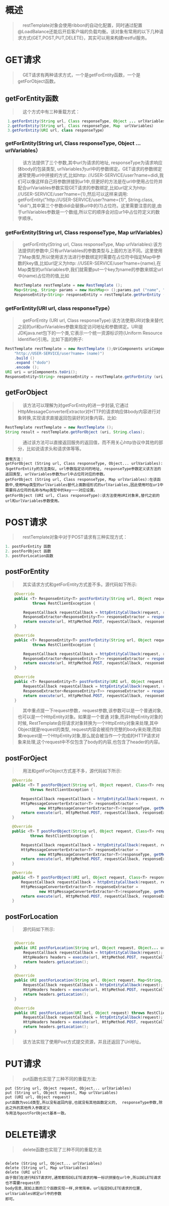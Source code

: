 # 概述

> &nbsp;&nbsp;&nbsp;&nbsp;restTemplate对象会使用ribbon的自动化配置，同时通过配置@LoadBalance还能后开启客户端的负载均衡。该对象有常用的以下几种请求方式(GET,POST,PUT,DELETE)，其实可以用来构建restful服务。

# GET请求

> &nbsp;&nbsp;&nbsp;&nbsp;GET请求有两种请求方式，一个是getForEntity函数，一个是getForObject函数。


## getForEntity函数

> &nbsp;&nbsp;&nbsp;&nbsp;这个方式中有三种重载方式： 

```java
 1.getForEntity(String url, Class responseType, Object ... urlVariables）
 2.getForEntity(String url, Class responseType, Map  urlVariables）
 3.getForEntity(URI url, class responseType）
```

### getForEntity(String url, Class responseType, Object ... urlVariables）

> &nbsp;&nbsp;&nbsp;&nbsp;该方法提供了三个参数,其中url为请求的地址, responseType为请求响应体body的包装类型, urlVariables为url中的参数绑定。GET请求的参数绑定通常使用url中拼接的方式,比如http: //USER-SERVICE/user?name=didi,我们可以像这样自己将参数拼接到ur1中,但更好的方法是在url中使用占位符并配合urlVariables参数实现GET请求的参数绑定,比如url定义为http: //USER-SERVICE/user?name={1},然后可以这样来调用: getForEntity("http://USER-SERVICE/user?name={1)", String.class, "didi"),其中第三个参数didi会替换url中的(1}占位符。这里需要注意的是,由于urlVariables参数是一个数组,所以它的顺序会对应ur1中占位符定义的数字顺序。

### getForEntity(String url, Class responseType, Map  urlVariables）

> &nbsp;&nbsp;&nbsp;&nbsp;getForEntity(String url, Class responseType, Map urlVariables):该方法提供的参数中,只有urlVariables的参数类型与上面的方法不同。这里使用了Map类型,所以使用该方法进行参数绑定时需要在占位符中指定Map中参数的key值,比如url定义为http: //USER-SERVICE/user?name={name},在Map类型的urlVariables中,我们就需要put一个key为name的参数来绑定url中{name)占位符的值,比如

```java
	RestTemplate restTemplate = new RestTemplate ();
	Map<String, String> params = new HashMap<> ();params.put ("name", "dada");
	ResponseEntity<String> responseEntity = restTemplate.getForEntity ("http://USER-SERVICE/user?name= (name)", String.class, params);

```

### getForEntity(URI url, class responseType）

> &nbsp;&nbsp;&nbsp;&nbsp;getForEntity (URI url, Class responseType):该方法使用URI对象来替代之前的url和urlVariables参数来指定访问地址和参数绑定。URI是JDKjava.net包下的一个类,它表示一个统一资源标识符(Uniform Resource Identifier)引用。比如下面的例子:

```java
RestTemplate restTemplate = new RestTemplate ();UriComponents uriComponents = UriComponentsBuilder.fromUristring(
	"http://USER-SERVICE/user?name= (name)")
	.build ()
	.expand ("dodo")
	.encode ();
URI uri = uriComponents.toUri();
ResponseEntity<String> responseEntity = restTemplate.getForEntity (uri,String.class).getBody ();
```

## getForObject

> &nbsp;&nbsp;&nbsp;&nbsp;该方法可以理解为对getForEntity的进一步封装,它通过HttpMessageConverterExtractor对HTTP的请求响应体body内容进行对象转换,实现请求直接返回包装好的对象内容。比如:

```java
RestTemplate restTemplate = new RestTemplate ();
String result = restTemplate.getForObject (uri, String.class);
```

>&nbsp;&nbsp;&nbsp;&nbsp;通过该方法可以直接返回服务的返回值，而不用关心http协议中其他的部分，比如说请求头和请求体等等。  

```text
重载方法：
getForObject (String url, Class responseType, Object... urlVariables):与getForEntity的方法类似, url参数指定访问的地址, responseType参数定义该方法的返回类型, urlVariables参数为url中占位符对应的参数。
getForObject (String url, Class responseType, Map urlVariables):在该函数中,使用Map类型的urlVariables替代上面数组形式的urlVariables,因此使用时在ur1中需要将占位符的名称与Map类型中的key一一对应设置。
getForObject (URI url, Class responseType):该方法使用URI对象来,替代之前的url和urlVariables参数使用。
```

# POST请求

>  &nbsp;&nbsp;&nbsp;&nbsp;restTemplate对象中对于POST请求有三种实现方式：

```java
1. postForEntity 函数
2. postForObject 函数
3. postForLocation函数
```


## postForEntity 

>&nbsp;&nbsp;&nbsp;&nbsp;其实请求方式和getForEntity方式差不多。源代码如下所示:

```java
	@Override
	public <T> ResponseEntity<T> postForEntity(String url, Object request, Class<T> responseType, Object... uriVariables)
			throws RestClientException {

		RequestCallback requestCallback = httpEntityCallback(request, responseType);
		ResponseExtractor<ResponseEntity<T>> responseExtractor = responseEntityExtractor(responseType);
		return execute(url, HttpMethod.POST, requestCallback, responseExtractor, uriVariables);
	}

	@Override
	public <T> ResponseEntity<T> postForEntity(String url, Object request, Class<T> responseType, Map<String, ?> uriVariables)
			throws RestClientException {

		RequestCallback requestCallback = httpEntityCallback(request, responseType);
		ResponseExtractor<ResponseEntity<T>> responseExtractor = responseEntityExtractor(responseType);
		return execute(url, HttpMethod.POST, requestCallback, responseExtractor, uriVariables);
	}

	@Override
	public <T> ResponseEntity<T> postForEntity(URI url, Object request, Class<T> responseType) throws RestClientException {
		RequestCallback requestCallback = httpEntityCallback(request, responseType);
		ResponseExtractor<ResponseEntity<T>> responseExtractor = responseEntityExtractor(responseType);
		return execute(url, HttpMethod.POST, requestCallback, responseExtractor);
	}
```

>&nbsp;&nbsp;&nbsp;&nbsp;其中重点提一下request参数，request参数,该参数可以是一个普通对象,也可以是一个HttpEntity对象。如果是一个普通
对象,而非HttpEntity对象的时候, RestTemplate会将请求对象转换为一个HttpEntity对象来处理,其中Object就是request的类型, request内容会被视作完整的body来处理;而如果request是一个HttpEntity对象,那么就会被当作一个完成的HTTP请求对象来处理,这个request中不仅包含了body的内容,也包含了header的内容。

## postForOject

>&nbsp;&nbsp;&nbsp;&nbsp;用法和getForObject方式差不多，源代码如下所示:

 ```java
 	@Override
	public <T> T postForObject(String url, Object request, Class<T> responseType, Object... uriVariables)
			throws RestClientException {

		RequestCallback requestCallback = httpEntityCallback(request, responseType);
		HttpMessageConverterExtractor<T> responseExtractor =
				new HttpMessageConverterExtractor<T>(responseType, getMessageConverters(), logger);
		return execute(url, HttpMethod.POST, requestCallback, responseExtractor, uriVariables);
	}

	@Override
	public <T> T postForObject(String url, Object request, Class<T> responseType, Map<String, ?> uriVariables)
			throws RestClientException {

		RequestCallback requestCallback = httpEntityCallback(request, responseType);
		HttpMessageConverterExtractor<T> responseExtractor =
				new HttpMessageConverterExtractor<T>(responseType, getMessageConverters(), logger);
		return execute(url, HttpMethod.POST, requestCallback, responseExtractor, uriVariables);
	}

	@Override
	public <T> T postForObject(URI url, Object request, Class<T> responseType) throws RestClientException {
		RequestCallback requestCallback = httpEntityCallback(request, responseType);
		HttpMessageConverterExtractor<T> responseExtractor =
				new HttpMessageConverterExtractor<T>(responseType, getMessageConverters());
		return execute(url, HttpMethod.POST, requestCallback, responseExtractor);
	}
 ```

## postForLocation

>&nbsp;&nbsp;&nbsp;&nbsp;源代码如下所示:

```java

	@Override
	public URI postForLocation(String url, Object request, Object... uriVariables) throws RestClientException {
		RequestCallback requestCallback = httpEntityCallback(request);
		HttpHeaders headers = execute(url, HttpMethod.POST, requestCallback, headersExtractor(), uriVariables);
		return headers.getLocation();
	}

	@Override
	public URI postForLocation(String url, Object request, Map<String, ?> uriVariables) throws RestClientException {
		RequestCallback requestCallback = httpEntityCallback(request);
		HttpHeaders headers = execute(url, HttpMethod.POST, requestCallback, headersExtractor(), uriVariables);
		return headers.getLocation();
	}

	@Override
	public URI postForLocation(URI url, Object request) throws RestClientException {
		RequestCallback requestCallback = httpEntityCallback(request);
		HttpHeaders headers = execute(url, HttpMethod.POST, requestCallback, headersExtractor());
		return headers.getLocation();
	}

```
	 
>&nbsp;&nbsp;&nbsp;&nbsp;该方法实现了使用Post方式提交资源，并且还返回了Uri地址。

#  PUT请求

>&nbsp;&nbsp;&nbsp;&nbsp;put函数也实现了三种不同的重载方法:

```text
put (String url, Object request, Object... urlVariables) 
put (String url, Object request, Map urlVariables)
put (URI url, Object request)
put函数为void类型,所以没有返回内容,也就没有其他函数定义的,  responseType参数,除此之外的其他传入参数定义
与用法与postForObject基本一致。
```

# DELETE请求

>&nbsp;&nbsp;&nbsp;&nbsp;delete函数也实现了三种不同的重载方法

```text

delete (String url, Object... urlVariables)
delete (String url, Map urlVariables)
delete (URI url)
由于我们在进行REST请求时,通常都将DELETE请求的唯一标识拼接在url中,所以DELETE请求也不需要request的
body信息,就如上面的三个函数实现一样,非常简单。url指定DELETE请求的位置, urlVariables绑定url中的参数
即可。
```